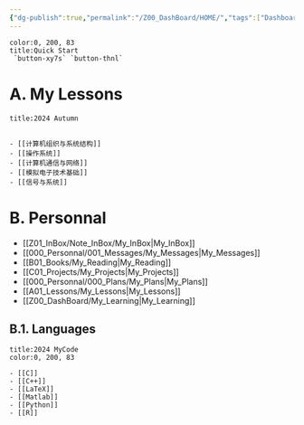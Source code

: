 ```yaml
---
{"dg-publish":true,"permalink":"/Z00_DashBoard/HOME/","tags":["Dashboard"]}
---
```


```ad-danger
color:0, 200, 83
title:Quick Start 
 `button-xy7s` `button-thnl`
```
# A. My Lessons

```ad-abstract
title:2024 Autumn


- [[计算机组织与系统结构]]
- [[操作系统]]
- [[计算机通信与网络]]
- [[模拟电子技术基础]]
- [[信号与系统]]

```


# B. Personnal
- [[Z01_InBox/Note_InBox/My_InBox\|My_InBox]]
- [[000_Personnal/001_Messages/My_Messages\|My_Messages]]
- [[B01_Books/My_Reading\|My_Reading]]
- [[C01_Projects/My_Projects\|My_Projects]]
- [[000_Personnal/000_Plans/My_Plans\|My_Plans]]
- [[A01_Lessons/My_Lessons\|My_Lessons]]
- [[Z00_DashBoard/My_Learning\|My_Learning]]

## B.1. Languages

```ad-info
title:2024 MyCode
color:0, 200, 83

- [[C]]
- [[C++]]
- [[LaTeX]]
- [[Matlab]]
- [[Python]]
- [[R]]

```


